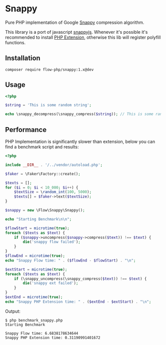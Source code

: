 # Snappy

Pure PHP implementation of Google [Snappy](https://github.com/google/snappy) compression algorithm.

This library is a port of javascript [snappyjs](https://github.com/zhipeng-jia/snappyjs).
Whenever it's possible it's recommended to install [PHP Extension](https://github.com/kjdev/php-ext-snappy),
otherwise this lib will register polyfill functions. 

## Installation

```
composer require flow-php/snappy:1.x@dev
```

## Usage

```php
<?php

$string = 'This is some random string';

echo \snappy_decompress(\snappy_compress($string)); // This is some random string
```

## Performance

PHP Implementation is significantly slower than extension, below you can find a benchmark script and results:

```php
<?php

include __DIR__ . '/../vendor/autoload.php';

$faker = \Faker\Factory::create();

$texts = [];
for ($i = 0; $i < 10_000; $i++) {
    $textSize = \random_int(100, 5000);
    $texts[] = $faker->text($textSize);
}

$snappy = new \Flow\Snappy\Snappy();

echo "Starting Benchmark\n\n";

$flowStart = microtime(true);
foreach ($texts as $text) {
    if ($snappy->uncompress($snappy->compress($text)) !== $text) {
        die('snappy flow failed');
    }
}
$flowEnd = microtime(true);
echo "Snappy Flow time: " . ($flowEnd - $flowStart) . "\n";

$extStart = microtime(true);
foreach ($texts as $text) {
    if (\snappy_uncompress(\snappy_compress($text)) !== $text) {
        die('snappy ext failed');
    }
}
$extEnd = microtime(true);
echo "Snappy PHP Extension time: " . ($extEnd - $extStart) . "\n";
```

Output: 

```console
$ php benchmark_snappy.php
Starting Benchmark

Snappy Flow time: 6.6838178634644
Snappy PHP Extension time: 0.31190991401672
```